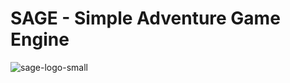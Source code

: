# SAGE - Simple Adventure Game Engine

![sage-logo-small](https://user-images.githubusercontent.com/2211678/233002073-4b008b1a-7a5b-41a1-8a2b-39cbb51c2fc1.png)
